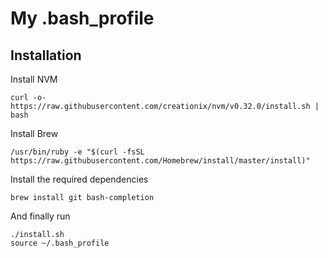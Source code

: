 # My .bash_profile


## Installation

Install NVM
```
curl -o- https://raw.githubusercontent.com/creationix/nvm/v0.32.0/install.sh | bash
```

Install Brew
```
/usr/bin/ruby -e "$(curl -fsSL https://raw.githubusercontent.com/Homebrew/install/master/install)"
```

Install the required dependencies
```
brew install git bash-completion
```

And finally run
```
./install.sh
source ~/.bash_profile
```